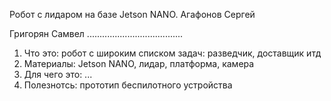 Робот с лидаром на базе Jetson NANO.
Агафонов Сергей

Григорян Самвел
......................................
1) Что это:       робот с широким списком задач: разведчик, доставщик итд
2) Материалы:			Jetson NANO, лидар, платформа, камера
3) Для чего это:	...
4) Полезнотсь:		прототип беспилотного устройства
